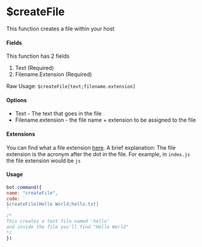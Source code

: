 # $createFile

This function creates a file within your host

#### Fields

This function has 2 fields

1. Text \(Required\)
2. Filename.Extension \(Required\)

Raw Usage: `$createFile[text;filename.extension]`

#### Options

* Text - The text that goes in the file
* Filename.extension - the file name + extension to be assigned to the file

#### Extensions

You can find what a file extension [here](https://en.wikipedia.org/wiki/Filename_extension). A brief explanation: The file extension is the acronym after the dot in the file. For example, in `index.js` the file extension would be `js`

#### Usage

```javascript
bot.command({
name: "createFile",
code: `
$createFile[Hello World;hello.txt]
`
/*
This creates a text file named 'hello'
and inside the file you'll find "Hello World"
*/
})
```

